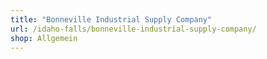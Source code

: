 ```yaml
---
title: "Bonneville Industrial Supply Company"
url: /idaho-falls/bonneville-industrial-supply-company/
shop: Allgemein
---
```

